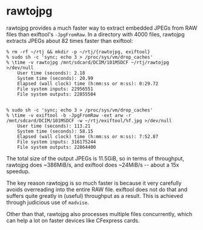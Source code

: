 # rawtojpg

rawtojpg provides a much faster way to extract embedded JPEGs from RAW files
than exiftool's `-JpgFromRaw`. In a directory with 4000 files, rawtojpg
extracts JPEGs about 82 times faster than exiftool:

    % rm -rf ~/rtj && mkdir -p ~/rtj/{rawtojpg, exiftool}
    % sudo sh -c 'sync; echo 3 > /proc/sys/vm/drop_caches'
    % \time -v rawtojpg /mnt/sdcard/DCIM/101MSDCF ~/rtj/rawtojpg >/dev/null
        User time (seconds): 2.18
        System time (seconds): 20.99
        Elapsed (wall clock) time (h:mm:ss or m:ss): 0:29.72
        File system inputs: 22956551
        File system outputs: 22855504


    % sudo sh -c 'sync; echo 3 > /proc/sys/vm/drop_caches'
    % \time -v exiftool -b -JpgFromRaw -ext arw -r /mnt/sdcard/DCIM/101MSDCF -w ~/rtj/exiftool/%f.jpg >/dev/null
        User time (seconds): 113.21
        System time (seconds): 58.15
        Elapsed (wall clock) time (h:mm:ss or m:ss): 7:52.87
        File system inputs: 316175244
        File system outputs: 22864400

The total size of the output JPEGs is 11.5GiB, so in terms of throughput,
rawtojpg does ~386MiB/s, and exiftool does ~24MiB/s -- about a 15x speedup.

The key reason rawtojpg is so much faster is because it very carefully avoids
overreading into the entire RAW file. exiftool does not do that and suffers
quite greatly in (useful) throughput as a result. This is achieved through
judicious use of `madvise`.

Other than that, rawtojpg also processes multiple files concurrently, which can
help a lot on faster devices like CFexpress cards.
